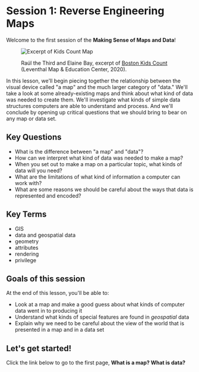 

# Session 1: Reverse Engineering Maps

Welcome to the first session of the **Making Sense of Maps and Data**!

<figure>

![Excerpt of Kids Count Map](https://iiif.digitalcommonwealth.org/iiif/2/commonwealth:rr173g26w/221,5439,8369,3263/,1200/0/default.jpg)

<figcaption>

Raúl the Third and Elaine Bay, excerpt of [Boston Kids Count](https://collections.leventhalmap.org/search/commonwealth:rr173g25m) (Leventhal Map & Education Center, 2020).

</figcaption>
</figure>


In this lesson, we'll begin piecing together the relationship between the visual device called "a map" and the much larger category of "data." We'll take a look at some already-existing maps and think about what kind of data was needed to create them. We'll investigate what kinds of simple data structures computers are able to understand and process. And we'll conclude by opening up critical questions that we should bring to bear on any map or data set.



## Key Questions

* What is the difference between "a map" and "data"?
* How can we interpret what kind of data was needed to make a map?
* When you set out to make a map on a particular topic, what kinds of data will you need?
* What are the limitations of what kind of information a computer can work with?
* What are some reasons we should be careful about the ways that data is represented and encoded?

## Key Terms

* GIS
* data and geospatial data
* geometry
* attributes
* rendering
* privilege

## Goals of this session

At the end of this lesson, you'll be able to:

* Look at a map and make a good guess about what kinds of computer data went in to producing it
* Understand what kinds of special features are found in *geospatial* data
* Explain why we need to be careful about the view of the world that is presented in a map and in a data set

## Let's get started!

Click the link below to go to the first page, **What is a map? What is data?**
